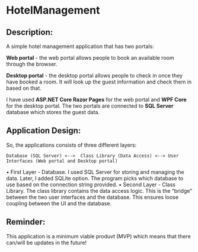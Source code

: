 # HotelManagement
## Description: 
A simple hotel management application that has two portals:

**Web portal** - the web portal allows people to book an available room through the browser. 

**Desktop portal** - the desktop portal allows people to check in once they have booked a room. It will look up the guest information and check them in based on that. 

I have used **ASP.NET Core Razor Pages** for the web portal and **WPF Core** for the desktop portal. The two portals are connected to **SQL Server** database which stores the guest data. 

## Application Design:
So, the applications consists of three different layers:

```Database (SQL Server) <-->  Class Library (Data Access) <--> User Interfaces (Web portal and Desktop portal)```

• First Layer - Database. I used SQL Server for storing and managing the data. Later, I added SQLite option. The program picks which database to use based on the connection string provided. 
• Second Layer - Class Library. The class library contains the data access logic. This is the “bridge” between the two user interfaces and the database. This ensures loose coupling between the UI and the database.


## Reminder: 
This application is a minimum viable produvt (MVP) which means that there can/will be updates in the future! 
